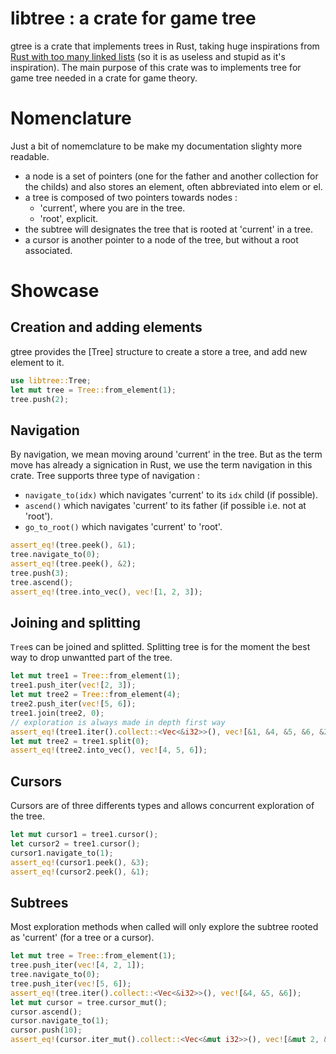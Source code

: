 # libtree : a crate for game tree

gtree is a crate that implements trees in Rust, taking huge inspirations from [Rust with too
many linked lists](https://rust-unofficial.github.io/too-many-lists/) (so it is as useless and
stupid as
it's inspiration). The main purpose of this crate was to implements tree for game tree needed
in a crate for game theory.

# Nomenclature
Just a bit of nomemclature to be make my documentation slighty more readable.
- a node is a set of pointers (one for the father and another collection for the childs) and
also stores an element, often abbreviated into elem or el.
- a tree is composed of two pointers towards nodes :
    - 'current', where you are in the tree.
    - 'root', explicit.
- the subtree will designates the tree that is rooted at 'current' in a tree.
- a cursor is another pointer to a node of the tree, but without a root associated.

# Showcase
## Creation and adding elements
gtree provides the [Tree] structure to create a store a tree, and add new element to it.
```rust
use libtree::Tree;
let mut tree = Tree::from_element(1);
tree.push(2);
```

## Navigation
By navigation, we mean moving around 'current' in the tree. But as the term move has already a
signication in Rust, we use the term navigation in this crate.
Tree supports three type of navigation :
- `navigate_to(idx)` which navigates 'current' to its `idx` child (if possible).
- `ascend()` which navigates 'current' to its father (if possible i.e. not at 'root').
- `go_to_root()` which navigates 'current' to 'root'.
```rust
assert_eq!(tree.peek(), &1);
tree.navigate_to(0);
assert_eq!(tree.peek(), &2);
tree.push(3);
tree.ascend();
assert_eq!(tree.into_vec(), vec![1, 2, 3]);
```

## Joining and splitting
`Tree`s can be joined and splitted. Splitting tree is for the moment the best way to drop
unwantted part of the tree.
```rust
let mut tree1 = Tree::from_element(1);
tree1.push_iter(vec![2, 3]);
let mut tree2 = Tree::from_element(4);
tree2.push_iter(vec![5, 6]);
tree1.join(tree2, 0);
// exploration is always made in depth first way
assert_eq!(tree1.iter().collect::<Vec<&i32>>(), vec![&1, &4, &5, &6, &2, &3]);
let mut tree2 = tree1.split(0);
assert_eq!(tree2.into_vec(), vec![4, 5, 6]);
```

## Cursors
Cursors are of three differents types and allows concurrent exploration of the tree.
```rust
let mut cursor1 = tree1.cursor();
let cursor2 = tree1.cursor();
cursor1.navigate_to(1);
assert_eq!(cursor1.peek(), &3);
assert_eq!(cursor2.peek(), &1);
```

## Subtrees
Most exploration methods when called will only explore the subtree rooted as 'current' (for a
tree or a cursor).
```rust
let mut tree = Tree::from_element(1);
tree.push_iter(vec![4, 2, 1]);
tree.navigate_to(0);
tree.push_iter(vec![5, 6]);
assert_eq!(tree.iter().collect::<Vec<&i32>>(), vec![&4, &5, &6]);
let mut cursor = tree.cursor_mut();
cursor.ascend();
cursor.navigate_to(1);
cursor.push(10);
assert_eq!(cursor.iter_mut().collect::<Vec<&mut i32>>(), vec![&mut 2, &mut 10]);
```
